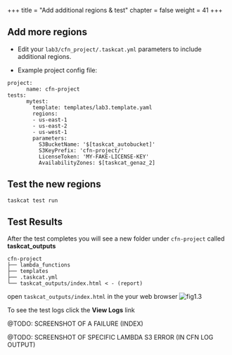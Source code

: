+++
title = "Add additional regions & test"
chapter = false
weight = 41
+++

## Add more regions

* Edit your `lab3/cfn_project/.taskcat.yml` parameters to include additional regions.

* Example project config file:

```
project:
      name: cfn-project
tests:
      mytest:
        template: templates/lab3.template.yaml
        regions:
        - us-east-1
        - us-east-2
        - us-west-1
        parameters:
          S3BucketName: '$[taskcat_autobucket]'
          S3KeyPrefix: 'cfn-project/'
          LicenseToken: 'MY-FAKE-LICENSE-KEY'
          AvailabilityZones: $[taskcat_genaz_2]

```

## Test the new regions

```
taskcat test run
```

## Test Results

After the test completes you will see a new folder under `cfn-project` called **taskcat_outputs**
```
cfn-project
├── lambda_functions
├── templates
├── .taskcat.yml
└── taskcat_outputs/index.html < - (report)

```

open `taskcat_outputs/index.html` in the your web browser
![fig1.3](/10_lab1/images/fig_lab1.3.png)

To see the test logs click the **View Logs** link


@TODO: SCREENSHOT OF A FAILURE (INDEX)


@TODO: SCREENSHOT OF SPECIFIC LAMBDA S3 ERROR (IN CFN LOG OUTPUT)
